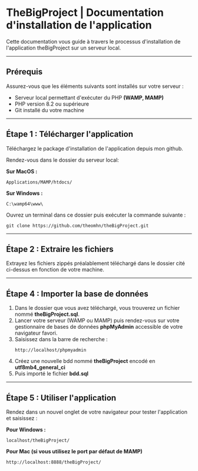 # TheBigProject | Documentation d'installation de l'application

Cette documentation vous guide à travers le processus d'installation de l'application theBigProject sur un serveur local.

---

## **Prérequis**

Assurez-vous que les éléments suivants sont installés sur votre serveur :

- Serveur local permettant d'exécuter du PHP **(WAMP, MAMP)**
- PHP version 8.2 ou supérieure
- Git installé du votre machine

---

## **Étape 1 : Télécharger l'application**
Téléchargez le package d'installation de l'application depuis mon github.

Rendez-vous dans le dossier du serveur local:

**Sur MacOS :**
```
Applications/MAMP/htdocs/
```

**Sur Windows :**

```
C:\wamp64\www\
```

Ouvrez un terminal dans ce dossier puis exécuter la commande suivante :

```shell
git clone https://github.com/theomhn/theBigProject.git
```
---

## **Étape 2 : Extraire les fichiers**
Extrayez les fichiers zippés préalablement téléchargé dans le dossier cité ci-dessus en fonction de votre machine.

---

## **Étape 4 : Importer la base de données**
1. Dans le dossier que vous avez téléchargé, vous trouverez un fichier nommé **theBigProject.sql**.
2. Lancer votre serveur (WAMP ou MAMP) puis rendez-vous sur votre gestionnaire de bases de données **phpMyAdmin** accessible de votre navigateur favori.
3. Saisissez dans la barre de recherche : 
    ```
    http://localhost/phpmyadmin
    ```
4. Créez une nouvelle bdd nommé **theBigProject** encodé en **utf8mb4_general_ci**
5. Puis importé le fichier **bdd.sql**

---

## **Étape 5 : Utiliser l'application**

Rendez dans un nouvel onglet de votre navigateur pour tester l'application et saisissez : 

**Pour Windows :**
```
localhost/theBigProject/
```

**Pour Mac (si vous utilisez le port par défaut de MAMP)**
```
http://localhost:8888/theBigProject/
```